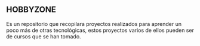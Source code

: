 ## HOBBYZONE

Es un repositorio que recopilara proyectos realizados para aprender un poco más de otras tecnológicas, estos proyectos varios de ellos pueden ser de cursos que se han tomado.